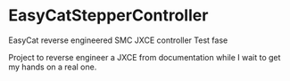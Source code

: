 # EasyCatStepperController
EasyCat reverse engineered SMC JXCE controller
Test fase

Project to reverse engineer a JXCE from documentation while I wait to get my hands on a real one.

